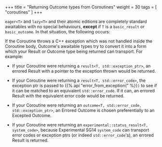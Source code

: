 +++
title = "Returning Outcome types from Coroutines"
weight = 30
tags = [ "coroutines" ]
+++

`eager<T>` and `lazy<T>` and their atomic editions are completely standard
awaitables with no special behaviours, **except** if `T` is a `basic_result`
or `basic_outcome`. In that situation, the following occurs:

If the Coroutine throws a C++ exception which was not handled inside the Coroutine
body, Outcome's awaitable types try to convert it into a form which your Result or
Outcome type being returned can transport. For example:

- If your Coroutine were returning a `result<T, std::exception_ptr>`, an
errored Result with a pointer to the exception thrown would be returned.

- If your Coroutine were returning a `result<T, std::error_code>`, the
exception ptr is passed to {{% api "error_from_exception(" %}}`)` to see
if it can be matched to an equivalent `std::error_code`. If it can, an
errored Result with the equivalent error code would be returned.

- If your Coroutine were returning an `outcome<T, std::error_code, std::exception_ptr>`,
an Errored Outcome is chosen preferentially to an Excepted Outcome.

- If your Coroutine were returning an `experimental::status_result<T, system_code>`,
because Experimental SG14 `system_code` can transport error codes or
exception ptrs (or indeed `std::error_code`'s), an errored Result
is returned.
